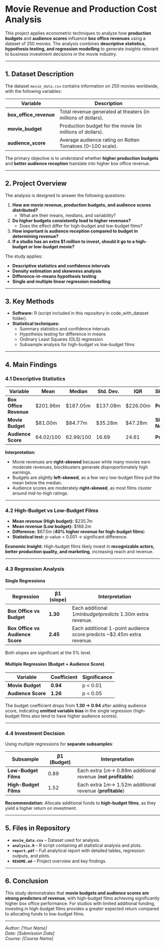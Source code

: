 # Movie Revenue and Production Cost Analysis

This project applies econometric techniques to analyze how **production budgets** and **audience scores** influence **box office revenues** using a dataset of 250 movies. The analysis combines **descriptive statistics, hypothesis testing, and regression modelling** to generate insights relevant to business investment decisions in the movie industry.

---

## 1. Dataset Description

The dataset `movie_data.csv` contains information on 250 movies worldwide, with the following variables:

| Variable | Description |
|----------|-------------|
| **box_office_revenue** | Total revenue generated at theaters (in millions of dollars). |
| **movie_budget** | Production budget for the movie (in millions of dollars). |
| **audience_score** | Average audience rating on Rotten Tomatoes (0–100 scale). |

The primary objective is to understand whether **higher production budgets** and **better audience reception** translate into higher box office revenue.

---

## 2. Project Overview

The analysis is designed to answer the following questions:

1. **How are movie revenue, production budgets, and audience scores distributed?**  
   - What are their means, medians, and variability?
2. **Do higher budgets consistently lead to higher revenues?**  
   - Does the effect differ for high-budget and low-budget films?
3. **How important is audience reception compared to budget in determining revenue?**
4. **If a studio has an extra $1 million to invest, should it go to a high-budget or low-budget movie?**

The study applies:
- **Descriptive statistics and confidence intervals**  
- **Density estimation and skewness analysis**  
- **Difference-in-means hypothesis testing**  
- **Single and multiple linear regression modelling**

---

## 3. Key Methods

- **Software:** R (script included in this repository in code_with_dataset folder).  
- **Statistical techniques:**  
  - Summary statistics and confidence intervals  
  - Hypothesis testing for difference in means  
  - Ordinary Least Squares (OLS) regression  
  - Subsample analysis for high-budget vs low-budget films

---

## 4. Main Findings

### 4.1 Descriptive Statistics

| Variable | Mean | Median | Std. Dev. | IQR | Skewness |
|----------|------|--------|-----------|-----|----------|
| **Box Office Revenue** | $201.96m | $187.05m | $137.08m | $226.00m | **Positive** |
| **Movie Budget** | $81.00m | $84.77m | $35.28m | $47.28m | **Slightly Negative** |
| **Audience Score** | 64.02/100 | 62.99/100 | 16.69 | 24.61 | **Positive** |

**Interpretation:**  
- Movie revenues are **right-skewed** because while many movies earn moderate revenues, blockbusters generate disproportionately high earnings.  
- Budgets are slightly **left-skewed**, as a few very low-budget films pull the mean below the median.  
- Audience scores are moderately **right-skewed**, as most films cluster around mid-to-high ratings.

---

### 4.2 High-Budget vs Low-Budget Films

- **Mean revenue (High budget):** $235.7m  
- **Mean revenue (Low budget):** $168.2m  
- **Difference:** $67.5m (**40% higher revenue for high-budget films**)  
- **Statistical test:** p-value < 0.001 → significant difference.

**Economic Insight:** High-budget films likely invest in **recognizable actors, better production quality, and marketing**, increasing reach and revenue.

---

### 4.3 Regression Analysis

#### **Single Regressions**

| Regression | β1 (slope) | Interpretation |
|------------|------------|---------------|
| **Box Office vs Budget** | **1.30** | Each additional $1m in budget predicts ~$1.30m extra revenue. |
| **Box Office vs Audience Score** | **2.45** | Each additional 1-point audience score predicts ~$2.45m extra revenue. |

Both slopes are significant at the 5% level.

#### **Multiple Regression (Budget + Audience Score)**

| Variable | Coefficient | Significance |
|----------|-------------|--------------|
| **Movie Budget** | **0.94** | p < 0.01 |
| **Audience Score** | **1.26** | p < 0.05 |

The budget coefficient drops from **1.30 → 0.94** after adding audience score, indicating **omitted variable bias** in the single regression (high-budget films also tend to have higher audience scores).

---

### 4.4 Investment Decision

Using multiple regressions for **separate subsamples**:

| Subsample | β1 (Budget) | Interpretation |
|-----------|-------------|----------------|
| **Low-Budget Films** | 0.89 | Each extra $1m → ~$0.89m additional revenue (**not profitable**) |
| **High-Budget Films** | 1.52 | Each extra $1m → ~$1.52m additional revenue (**profitable**) |

**Recommendation:** Allocate additional funds to **high-budget films**, as they yield a higher return on investment.

---

## 5. Files in Repository

- **`movie_data.csv`** – Dataset used for analysis.  
- **`analysis.R`** – R script containing all statistical analysis and plots.  
- **`report.pdf`** – Full analytical report with detailed tables, regression outputs, and plots.  
- **`README.md`** – Project overview and key findings.

---

## 6. Conclusion

This study demonstrates that **movie budgets and audience scores are strong predictors of revenue**, with high-budget films achieving significantly higher box office performance. For studios with limited additional funding, investing in high-budget films provides a greater expected return compared to allocating funds to low-budget films.

---

*Author: [Your Name]*  
*Date: [Submission Date]*  
*Course: [Course Name]*  
